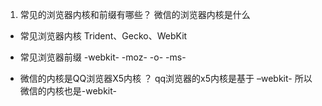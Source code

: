 

1. 常见的浏览器内核和前缀有哪些？ 微信的浏览器内核是什么

* 常见浏览器内核 Trident、Gecko、WebKit

* 常见浏览器前缀 -webkit-   -moz-  -o-  -ms-

* 微信的内核是QQ浏览器X5内核 ？  qq浏览器的x5内核是基于 –webkit-  所以微信的内核也是-webkit-
